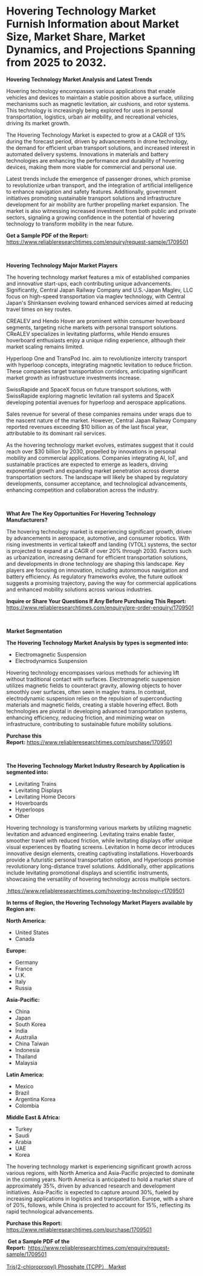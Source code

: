 <p><h1>Hovering Technology Market Furnish Information about Market Size, Market Share, Market Dynamics, and Projections Spanning from 2025 to 2032.</h1></p><p><strong>Hovering Technology Market Analysis and Latest Trends</strong></p>
<p><p>Hovering technology encompasses various applications that enable vehicles and devices to maintain a stable position above a surface, utilizing mechanisms such as magnetic levitation, air cushions, and rotor systems. This technology is increasingly being explored for uses in personal transportation, logistics, urban air mobility, and recreational vehicles, driving its market growth.</p><p>The Hovering Technology Market is expected to grow at a CAGR of 13% during the forecast period, driven by advancements in drone technology, the demand for efficient urban transport solutions, and increased interest in automated delivery systems. Innovations in materials and battery technologies are enhancing the performance and durability of hovering devices, making them more viable for commercial and personal use.</p><p>Latest trends include the emergence of passenger drones, which promise to revolutionize urban transport, and the integration of artificial intelligence to enhance navigation and safety features. Additionally, government initiatives promoting sustainable transport solutions and infrastructure development for air mobility are further propelling market expansion. The market is also witnessing increased investment from both public and private sectors, signaling a growing confidence in the potential of hovering technology to transform mobility in the near future.</p></p>
<p><strong>Get a Sample PDF of the Report:&nbsp;</strong> <a href="https://www.reliableresearchtimes.com/enquiry/request-sample/1709501?utm_campaign=3355&utm_medium=2&utm_source=Github&utm_content=ia&utm_term=27032025&utm_id=hovering-technology">https://www.reliableresearchtimes.com/enquiry/request-sample/1709501</a></p>
<p>&nbsp;</p>
<p><strong>Hovering Technology Major Market Players</strong></p>
<p><p>The hovering technology market features a mix of established companies and innovative start-ups, each contributing unique advancements. Significantly, Central Japan Railway Company and U.S.-Japan Maglev, LLC focus on high-speed transportation via maglev technology, with Central Japan's Shinkansen evolving toward enhanced services aimed at reducing travel times on key routes.</p><p>CREALEV and Hendo Hover are prominent within consumer hoverboard segments, targeting niche markets with personal transport solutions. CReALEV specializes in levitating platforms, while Hendo ensures hoverboard enthusiasts enjoy a unique riding experience, although their market scaling remains limited.</p><p>Hyperloop One and TransPod Inc. aim to revolutionize intercity transport with hyperloop concepts, integrating magnetic levitation to reduce friction. These companies target transportation corridors, anticipating significant market growth as infrastructure investments increase.</p><p>SwissRapide and SpaceX focus on future transport solutions, with SwissRapide exploring magnetic levitation rail systems and SpaceX developing potential avenues for hyperloop and aerospace applications.</p><p>Sales revenue for several of these companies remains under wraps due to the nascent nature of the market. However, Central Japan Railway Company reported revenues exceeding $10 billion as of the last fiscal year, attributable to its dominant rail services.</p><p>As the hovering technology market evolves, estimates suggest that it could reach over $30 billion by 2030, propelled by innovations in personal mobility and commercial applications. Companies integrating AI, IoT, and sustainable practices are expected to emerge as leaders, driving exponential growth and expanding market penetration across diverse transportation sectors. The landscape will likely be shaped by regulatory developments, consumer acceptance, and technological advancements, enhancing competition and collaboration across the industry.</p></p>
<p>&nbsp;</p>
<p><strong>What Are The Key Opportunities For Hovering Technology Manufacturers?</strong></p>
<p><p>The hovering technology market is experiencing significant growth, driven by advancements in aerospace, automotive, and consumer robotics. With rising investments in vertical takeoff and landing (VTOL) systems, the sector is projected to expand at a CAGR of over 20% through 2030. Factors such as urbanization, increasing demand for efficient transportation solutions, and developments in drone technology are shaping this landscape. Key players are focusing on innovation, including autonomous navigation and battery efficiency. As regulatory frameworks evolve, the future outlook suggests a promising trajectory, paving the way for commercial applications and enhanced mobility solutions across various industries.</p></p>
<p><strong>Inquire or Share Your Questions If Any Before Purchasing This Report:</strong> <a href="https://www.reliableresearchtimes.com/enquiry/pre-order-enquiry/1709501?utm_campaign=3355&utm_medium=2&utm_source=Github&utm_content=ia&utm_term=27032025&utm_id=hovering-technology">https://www.reliableresearchtimes.com/enquiry/pre-order-enquiry/1709501</a></p>
<p>&nbsp;</p>
<p><strong>Market Segmentation</strong></p>
<p><strong>The Hovering Technology Market Analysis by types is segmented into:</strong></p>
<p><ul><li>Electromagnetic Suspension</li><li>Electrodynamics Suspension</li></ul></p>
<p><p>Hovering technology encompasses various methods for achieving lift without traditional contact with surfaces. Electromagnetic suspension utilizes magnetic fields to counteract gravity, allowing objects to hover smoothly over surfaces, often seen in maglev trains. In contrast, electrodynamic suspension relies on the repulsion of superconducting materials and magnetic fields, creating a stable hovering effect. Both technologies are pivotal in developing advanced transportation systems, enhancing efficiency, reducing friction, and minimizing wear on infrastructure, contributing to sustainable future mobility solutions.</p></p>
<p><strong>Purchase this Report:&nbsp;</strong><a href="https://www.reliableresearchtimes.com/purchase/1709501?utm_campaign=3355&utm_medium=2&utm_source=Github&utm_content=ia&utm_term=27032025&utm_id=hovering-technology">https://www.reliableresearchtimes.com/purchase/1709501</a></p>
<p>&nbsp;</p>
<p><strong>The Hovering Technology Market Industry Research by Application is segmented into:</strong></p>
<p><ul><li>Levitating Trains</li><li>Levitating Displays</li><li>Levitating Home Decors</li><li>Hoverboards</li><li>Hyperloops</li><li>Other</li></ul></p>
<p><p>Hovering technology is transforming various markets by utilizing magnetic levitation and advanced engineering. Levitating trains enable faster, smoother travel with reduced friction, while levitating displays offer unique visual experiences by floating screens. Levitation in home decor introduces innovative design elements, creating captivating installations. Hoverboards provide a futuristic personal transportation option, and Hyperloops promise revolutionary long-distance travel solutions. Additionally, other applications include levitating promotional displays and scientific instruments, showcasing the versatility of hovering technology across multiple sectors.</p></p>
<p><a href="https://www.reliableresearchtimes.com/hovering-technology-r1709501?utm_campaign=3355&utm_medium=2&utm_source=Github&utm_content=ia&utm_term=27032025&utm_id=hovering-technology">&nbsp;https://www.reliableresearchtimes.com/hovering-technology-r1709501</a></p>
<p><strong>In terms of Region, the Hovering Technology Market Players available by Region are:</strong></p>
<p>
    <p> <strong> North America: </strong>
        <ul>
            <li>United States</li>
            <li>Canada</li>
        </ul>
        </p> 
    <p> <strong> Europe: </strong>
        <ul>
            <li>Germany</li>
            <li>France</li>
            <li>U.K.</li>
            <li>Italy</li>
            <li>Russia</li>
        </ul>
        </p> 
    <p> <strong> Asia-Pacific: </strong>
        <ul>
            <li>China</li>
            <li>Japan</li>
            <li>South Korea</li>
            <li>India</li>
            <li>Australia</li>
            <li>China Taiwan</li>
            <li>Indonesia</li>
            <li>Thailand</li>
            <li>Malaysia</li>
        </ul>
        </p> 
    <p> <strong> Latin America: </strong>
        <ul>
            <li>Mexico</li>
            <li>Brazil</li>
            <li>Argentina Korea</li>
            <li>Colombia</li>
        </ul>
        </p> 
    <p> <strong> Middle East & Africa: </strong>
        <ul>
            <li>Turkey</li>
            <li>Saudi</li>
            <li>Arabia</li>
            <li>UAE</li>
            <li>Korea</li>
        </ul>
    </p>
    </p>
<p><p>The hovering technology market is experiencing significant growth across various regions, with North America and Asia-Pacific projected to dominate in the coming years. North America is anticipated to hold a market share of approximately 35%, driven by advanced research and development initiatives. Asia-Pacific is expected to capture around 30%, fueled by increasing applications in logistics and transportation. Europe, with a share of 20%, follows, while China is projected to account for 15%, reflecting its rapid technological advancements.</p></p>
<p><strong>Purchase this Report: </strong><a href="https://www.reliableresearchtimes.com/purchase/1709501?utm_campaign=3355&utm_medium=2&utm_source=Github&utm_content=ia&utm_term=27032025&utm_id=hovering-technology">https://www.reliableresearchtimes.com/purchase/1709501</a></p>
<p>&nbsp;<strong>Get a Sample PDF of the Report:&nbsp;&nbsp;</strong><a href="https://www.reliableresearchtimes.com/enquiry/request-sample/1709501?utm_campaign=3355&utm_medium=2&utm_source=Github&utm_content=ia&utm_term=27032025&utm_id=hovering-technology">https://www.reliableresearchtimes.com/enquiry/request-sample/1709501</a></p>
<p><strong></strong></p>
<p><p><a href="https://github.com/alasmyayock/Market-Research-Report-List-1/blob/main/tris2-chloropropyl-phosphate-tcpp-market.md?utm_campaign=3355&utm_medium=2&utm_source=Github&utm_content=ia&utm_term=27032025&utm_id=hovering-technology">Tris(2-chloropropyl) Phosphate (TCPP） Market</a></p></p>